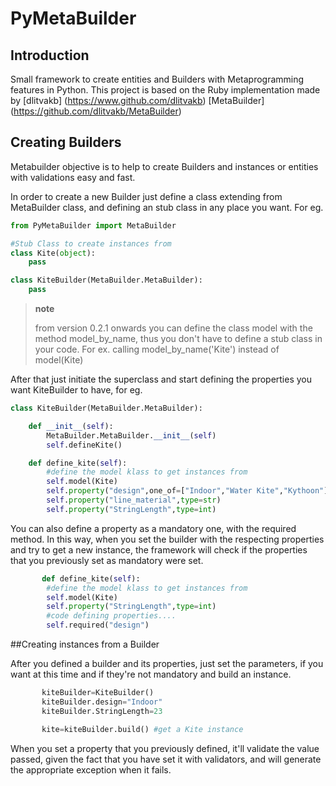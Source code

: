 # PyMetaBuilder

## Introduction

Small framework to create entities and Builders with Metaprogramming features in Python.
This project is based on the Ruby implementation made by [dlitvakb] (https://www.github.com/dlitvakb) [MetaBuilder] (https://github.com/dlitvakb/MetaBuilder)

## Creating Builders

Metabuilder objective is to help to create Builders and instances or entities with validations easy and fast.

In order to create a new Builder just define a class extending from MetaBuilder class, and defining an stub class
in any place you want. For eg.

```python
from PyMetaBuilder import MetaBuilder

#Stub Class to create instances from
class Kite(object):
    pass

class KiteBuilder(MetaBuilder.MetaBuilder):
    pass
```
> **note**
>
> from version 0.2.1 onwards you can define the class model with the
> method model_by_name, thus you don't have to define a stub class in your code.
> For ex. calling model_by_name('Kite') instead of model(Kite)

After that just initiate the superclass and start defining the properties you want KiteBuilder to have, for eg.

```python
class KiteBuilder(MetaBuilder.MetaBuilder):

    def __init__(self):
        MetaBuilder.MetaBuilder.__init__(self)
        self.defineKite()

    def define_kite(self):
        #define the model klass to get instances from
        self.model(Kite)
        self.property("design",one_of=["Indoor","Water Kite","Kythoon"])
        self.property("line_material",type=str)
        self.property("StringLength",type=int)
```

You can also define a property as a mandatory one, with the required method. In this way, when you set the builder
with the respecting properties and try to get a new instance, the framework will check if the properties that you
previously set as mandatory were set.

```python
       def define_kite(self):
        #define the model klass to get instances from
        self.model(Kite)
        self.property("StringLength",type=int)
        #code defining properties....
        self.required("design")
```

##Creating instances from a Builder

After you defined a builder and its properties, just set the parameters, if you want at this time and if they're not
mandatory and build an instance.

```python
       kiteBuilder=KiteBuilder()
       kiteBuilder.design="Indoor"
       kiteBuilder.StringLength=23

       kite=kiteBuilder.build() #get a Kite instance
```

When you set a property that you previously defined, it'll validate the value passed, given the fact that you have
set it with validators, and will generate the appropriate exception when it fails.